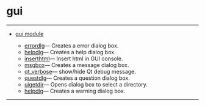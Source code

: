 <!DOCTYPE html PUBLIC "-//W3C//DTD XHTML 1.0 Strict//EN"
"http://www.w3.org/TR/xhtml1/DTD/xhtml1-strict.dtd">
<head>
<html xmlns = "http://www.w3.org/1999/xhtml">
<meta name="generator" content=
"HTML Generated by Nelson"/>
<title>gui</title>
</head>

<body>
<body>
<h1 class = "refname">gui</h1>
<hr/>

<div>
<ul>
<li><a href = "chapter_gui.md" class = "chapter">gui module</a></li>
<ul class = "list-chapter">
<li><a href = errordlg.md class = "refentry">errordlg</a>&mdash; <span class = "refentry-description">Creates a error dialog box.</span></li>
<li><a href = helpdlg.md class = "refentry">helpdlg</a>&mdash; <span class = "refentry-description">Creates a help dialog box.</span></li>
<li><a href = inserthtml.md class = "refentry">inserthtml</a>&mdash; <span class = "refentry-description">Insert html in GUI console.</span></li>
<li><a href = msgbox.md class = "refentry">msgbox</a>&mdash; <span class = "refentry-description">Creates a message dialog box.</span></li>
<li><a href = qt_verbose.md class = "refentry">qt_verbose</a>&mdash; <span class = "refentry-description">show/hide Qt debug message.</span></li>
<li><a href = questdlg.md class = "refentry">questdlg</a>&mdash; <span class = "refentry-description">Creates a question dialog box.</span></li>
<li><a href = uigetdir.md class = "refentry">uigetdir</a>&mdash; <span class = "refentry-description">Opens dialog box to select a directory.</span></li>
<li><a href = warndlg.md class = "refentry">helpdlg</a>&mdash; <span class = "refentry-description">Creates a warning dialog box.</span></li>
</ul>
</ul>
</div>
<hr/>

</body>
</html>

